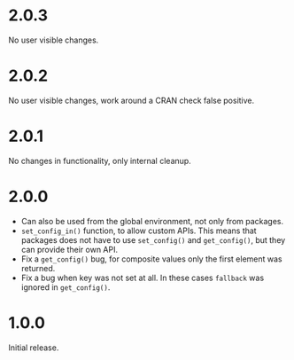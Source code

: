 
# 2.0.3

No user visible changes.

# 2.0.2

No user visible changes, work around a CRAN check false positive.

# 2.0.1

No changes in functionality, only internal cleanup.

# 2.0.0

* Can also be used from the global environment, not only from packages.
* `set_config_in()` function, to allow custom APIs. This means that
  packages does not have to use `set_config()` and `get_config()`, but
  they can provide their own API.
* Fix a `get_config()` bug, for composite values only the first element
  was returned.
* Fix a bug when key was not set at all. In these cases `fallback` was
  ignored in `get_config()`.

# 1.0.0

Initial release.
